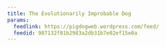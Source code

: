 ```yaml
---
title: The Evolutionarily Improbable Dog
params:
  feedlink: https://pigdogweb.wordpress.com/feed/
  feedid: 987132f81b2983a2db31b7e02ef15e0a
---
```

